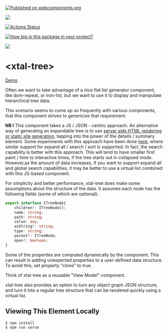 [![Published on webcomponents.org](https://img.shields.io/badge/webcomponents.org-published-blue.svg)](https://www.webcomponents.org/element/bahrus/xtal-tree)

<a href="https://nodei.co/npm/xtal-tree/"><img src="https://nodei.co/npm/xtal-tree.png"></a>

[![Actions Status](https://github.com/bahrus/xtal-tree/workflows/CI/badge.svg)](https://github.com/bahrus/xtal-tree/actions?query=workflow%3ACI)

[![How big is this package in your project?](https://img.shields.io/bundlephobia/minzip/xtal-tree?style=for-the-badge)](https://bundlephobia.com/result?p=xtal-tree)

<img src="http://img.badgesize.io/https://cdn.jsdelivr.net/npm/xtal-tree?compression=gzip">

# \<xtal-tree\>

[Demo](https://codepen.io/bahrus/pen/GROLwBV)

Often we want to take advantage of a nice flat list generator component, like dom-repeat, or iron-list, but we want to use it to display and manipulate hierarchical tree data.

This scenario seems to come up so frequently with various components, that this component strives to genericize that requirement.

**NB I** This component takes a JS / JSON - centric approach.  An alternative way of generating an expandable tree is to use [server side HTML rendering or static site generation](https://bahrus.github.io/xtal-tree-deco/cdn.html), tapping into the power of the  details / summary element.  Some experiments with this approach have been done [here](https://github.com/bahrus/xtal-tree-deco), where similar support for expand all / search / sort is supported. In fact, the search capability is better with this approach.  This will tend to have smaller first paint / time to interactive times, if the tree starts out in collapsed mode.  However,as the amount of data increases, if you want to support expand all and global search capabilities, it may be better to use a virtual list combined with this JS-based component.

For simplicity and better performance, xtal-tree does make some assumptions about the structure of the data.  It assumes each node has the following fields (some of which are optional):

```TypeScript
export interface ITreeNode{
    children?: ITreeNode[];
    name: string;
    path: string;
    value: any;
    asString?: string;
    type: string;
    parent?: ITreeNode;
    open?: boolean;
}
```

Some of the properties are computed dynamically by the component.  This can result in adding unexpected properties to a user-defined data structure.  To avoid this, set property "clone" to true.

Think of xtal-tree as a reusable "View Model" component.  

xtal-tree also provides an option to turn any object graph JSON structure, and turn it into a regular tree structure that can be rendered quickly using a virtual list.


## Viewing This Element Locally

```
$ npm install
$ npm run serve
```

